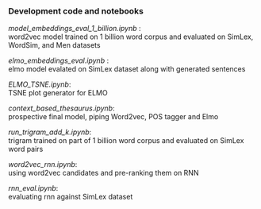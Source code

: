 ### Development code and notebooks  
*model_embeddings_eval_1_billion.ipynb* :  
word2vec model trained on 1 billion word corpus and evaluated on SimLex, WordSim, and Men datasets  
  
*elmo_embeddings_eval.ipynb* :  
elmo model evalated on SimLex dataset along with generated sentences  
  
*ELMO_TSNE.ipynb*:  
TSNE plot generator for ELMO  
    
*context_based_thesaurus.ipynb*:  
prospective final model, piping Word2vec, POS tagger and Elmo  
  
*run_trigram_add_k.ipynb*:  
trigram trained on part of 1 billion word corpus and evaluated on SimLex word pairs  
  
*word2vec_rnn.ipynb*:  
using word2vec candidates and pre-ranking them on RNN  
  
*rnn_eval.ipynb*:  
evaluating rnn against SimLex dataset  
  
